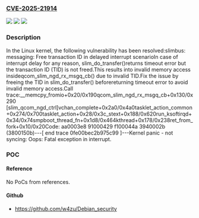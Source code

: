 ### [CVE-2025-21914](https://cve.mitre.org/cgi-bin/cvename.cgi?name=CVE-2025-21914)
![](https://img.shields.io/static/v1?label=Product&message=Linux&color=blue)
![](https://img.shields.io/static/v1?label=Version&message=afbdcc7c384b0d446da08b1e0901dc176b41b9e0%3C%20cec8c0ac173fe5321f03fdb1a09a9cb69bc9a9fe%20&color=brighgreen)
![](https://img.shields.io/static/v1?label=Vulnerability&message=n%2Fa&color=brighgreen)

### Description

In the Linux kernel, the following vulnerability has been resolved:slimbus: messaging: Free transaction ID in delayed interrupt scenarioIn case of interrupt delay for any reason, slim_do_transfer()returns timeout error but the transaction ID (TID) is not freed.This results into invalid memory access insideqcom_slim_ngd_rx_msgq_cb() due to invalid TID.Fix the issue by freeing the TID in slim_do_transfer() beforereturning timeout error to avoid invalid memory access.Call trace:__memcpy_fromio+0x20/0x190qcom_slim_ngd_rx_msgq_cb+0x130/0x290 [slim_qcom_ngd_ctrl]vchan_complete+0x2a0/0x4a0tasklet_action_common+0x274/0x700tasklet_action+0x28/0x3c_stext+0x188/0x620run_ksoftirqd+0x34/0x74smpboot_thread_fn+0x1d8/0x464kthread+0x178/0x238ret_from_fork+0x10/0x20Code: aa0003e8 91000429 f100044a 3940002b (3800150b)---[ end trace 0fe00bec2b975c99 ]---Kernel panic - not syncing: Oops: Fatal exception in interrupt.

### POC

#### Reference
No PoCs from references.

#### Github
- https://github.com/w4zu/Debian_security

